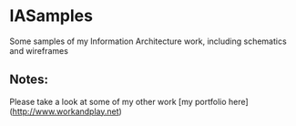 IASamples
=========

Some samples of my Information Architecture work, including schematics and wireframes

Notes:
--------------------
Please take a look at  some of my other work [my portfolio here] (http://www.workandplay.net)

